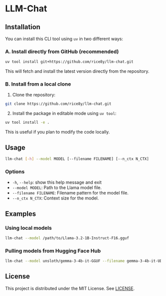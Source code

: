 # LLM-Chat

## Installation

You can install this CLI tool using `uv` in two different ways:

### A. Install directly from GitHub (recommended)

```bash
uv tool install git+https://github.com/rice8y/llm-chat.git
```

This will fetch and install the latest version directly from the repository.

### B. Install from a local clone

1. Clone the repository:

```bash
git clone https://github.com/rice8y/llm-chat.git
```

2. Install the package in editable mode using `uv tool`:

```bash
uv tool install -e .
```

This is useful if you plan to modify the code locally.

## Usage

```bash
llm-chat [-h] --model MODEL [--filename FILENAME] [--n_ctx N_CTX]
```

### Options

- `-h`, `--help`: show this help message and exit
- `--model MODEL`: Path to the Llama model file.
- `--filename FILENAME`: Filename pattern for the model file.
- `--n_ctx N_CTX`: Context size for the model.

## Examples

### Using local models

```bash
llm-chat --model /path/to/Llama-3.2-1B-Instruct-F16.gguf
```

### Pulling models from Hugging Face Hub

```bash
llm-chat --model unsloth/gemma-3-4b-it-GGUF --filename gemma-3-4b-it-UD-Q8_K_XL.gguf
```

## License

This project is distributed under the MIT License. See [LICENSE](LICENSE).